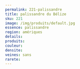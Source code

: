 ```yaml
---
permalink: 221-palissandre
title: palissandre du Bélize
sku: 221
image: /img/produits/default.jpg
essence: palissandre
region: amériques
details: 
produits:
couleur: 
densite: 
veines: sans
rarete: 
---
```

